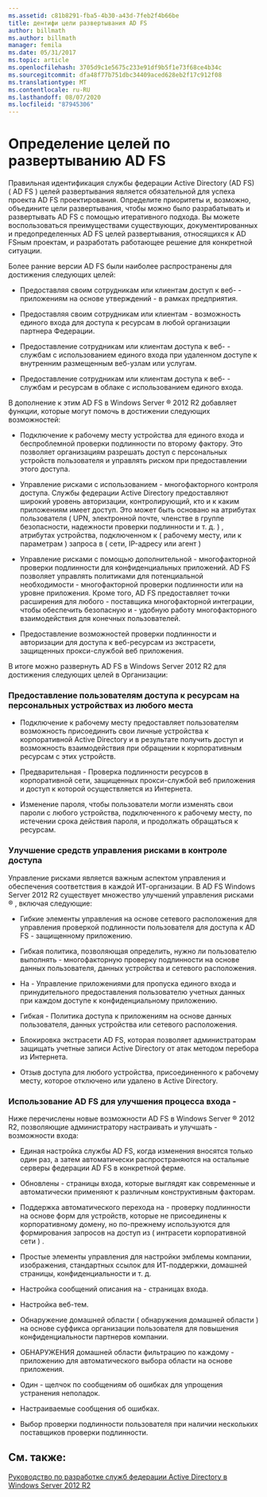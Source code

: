 ```yaml
---
ms.assetid: c81b8291-fba5-4b30-a43d-7feb2f4b66be
title: дентифи цели развертывания AD FS
author: billmath
ms.author: billmath
manager: femila
ms.date: 05/31/2017
ms.topic: article
ms.openlocfilehash: 3705d9c1e5675c233e91df9b5f1e73f68ce4b34c
ms.sourcegitcommit: dfa48f77b751dbc34409aced628eb2f17c912f08
ms.translationtype: MT
ms.contentlocale: ru-RU
ms.lasthandoff: 08/07/2020
ms.locfileid: "87945306"
---
```

# <a name="identify-your-ad-fs-deployment-goals"></a>Определение целей по развертыванию AD FS

Правильная идентификация службы федерации Active Directory (AD FS) \( AD FS \) целей развертывания является обязательной для успеха проекта AD FS проектирования. Определите приоритеты и, возможно, объедините цели развертывания, чтобы можно было разрабатывать и развертывать AD FS с помощью итеративного подхода. Вы можете воспользоваться преимуществами существующих, документированных и предопределенных AD FS целей развертывания, относящихся к AD FSным проектам, и разработать работающее решение для конкретной ситуации.

Более ранние версии AD FS были наиболее распространены для достижения следующих целей:

-   Предоставляя своим сотрудникам или клиентам доступ к веб- \- приложениям на основе утверждений \- в рамках предприятия.

-   Предоставляя своим сотрудникам или клиентам \- возможность единого входа для доступа к ресурсам в любой организации партнера Федерации.

-   Предоставление сотрудникам или клиентам доступа к веб- \- службам с использованием единого входа при удаленном доступе к внутренним размещенным веб-узлам или услугам.

-   Предоставление сотрудникам или клиентам доступа к веб- \- службам и ресурсам в облаке с использованием единого входа.

В дополнение к этим AD FS в Windows Server &reg; 2012 R2 добавляет функции, которые могут помочь в достижении следующих возможностей:

-   Подключение к рабочему месту устройства для единого входа и беспроблемной проверки подлинности по второму фактору. Это позволяет организациям разрешать доступ с персональных устройств пользователя и управлять риском при предоставлении этого доступа.

-   Управление рисками с использованием \- многофакторного контроля доступа. Службы федерации Active Directory предоставляют широкий уровень авторизации, контролирующий, кто и к каким приложениям имеет доступ. Это может быть основано на атрибутах пользователя \( UPN, электронной почте, членстве в группе безопасности, надежности проверки подлинности и т. д. \) , атрибутах устройства, подключенном к \( рабочему месту, или к параметрам \) запроса в \( сети, IP-адресу или агент \)

-   Управление рисками с помощью дополнительной \- многофакторной проверки подлинности для конфиденциальных приложений. AD FS позволяет управлять политиками для потенциальной необходимости \- многофакторной проверки подлинности или на уровне приложения. Кроме того, AD FS предоставляет точки расширения для любого \- поставщика многофакторной интеграции, чтобы обеспечить безопасную и \- удобную работу многофакторного взаимодействия для конечных пользователей.

-   Предоставление возможностей проверки подлинности и авторизации для доступа к веб-ресурсам из экстрасети, защищенных прокси-службой веб приложения.

В итоге можно развернуть AD FS в Windows Server 2012 R2 для достижения следующих целей в Организации:

### <a name="enable-your-users-to-access-resources-on-their-personal-devices-from-anywhere"></a>Предоставление пользователям доступа к ресурсам на персональных устройствах из любого места

-   Подключение к рабочему месту предоставляет пользователям возможность присоединить свои личные устройства к корпоративной Active Directory и в результате получить доступ и возможность взаимодействия при обращении к корпоративным ресурсам с этих устройств.

-   Предварительная \- Проверка подлинности ресурсов в корпоративной сети, защищенных прокси-службой веб приложения и доступ к которой осуществляется из Интернета.

-   Изменение пароля, чтобы пользователи могли изменять свои пароли с любого устройства, подключенного к рабочему месту, по истечении срока действия пароля, и продолжать обращаться к ресурсам.

### <a name="enhance-your-access-control-risk-management-tools"></a>Улучшение средств управления рисками в контроле доступа
Управление рисками является важным аспектом управления и обеспечения соответствия в каждой ИТ-организации. В AD FS Windows Server 2012 R2 существует множество улучшений управления рисками &reg; , включая следующие:

-   Гибкие элементы управления на основе сетевого расположения для управления проверкой подлинности пользователя для доступа к AD FS \- защищенному приложению.

-   Гибкая политика, позволяющая определить, нужно ли пользователю выполнять \- многофакторную проверку подлинности на основе данных пользователя, данных устройства и сетевого расположения.

-   На \- Управление приложениями для пропуска единого входа и принудительного предоставления пользователю учетных данных при каждом доступе к конфиденциальному приложению.

-   Гибкая \- Политика доступа к приложениям на основе данных пользователя, данных устройства или сетевого расположения.

-   Блокировка экстрасети AD FS, которая позволяет администраторам защищать учетные записи Active Directory от атак методом перебора из Интернета.

-   Отзыв доступа для любого устройства, присоединенного к рабочему месту, которое отключено или удалено в Active Directory.

### <a name="use-ad-fs-to-enhance-the-sign-in-experience"></a>Использование AD FS для улучшения процесса входа \-
Ниже перечислены новые возможности AD FS в Windows Server &reg; 2012 R2, позволяющие администратору настраивать и улучшать \- возможности входа:

-   Единая настройка службы AD FS, когда изменения вносятся только один раз, а затем автоматически распространяются на остальные серверы федерации AD FS в конкретной ферме.

-   Обновлены \- страницы входа, которые выглядят как современные и автоматически применяют к различным конструктивным факторам.

-   Поддержка автоматического перехода на \- проверку подлинности на основе форм для устройств, которые не присоединены к корпоративному домену, но по-прежнему используются для формирования запросов на доступ из \( интрасети корпоративной сети \) .

-   Простые элементы управления для настройки эмблемы компании, изображения, стандартных ссылок для ИТ-поддержки, домашней страницы, конфиденциальности и т. д.

-   Настройка сообщений описания на \- страницах входа.

-   Настройка веб-тем.

-   Обнаружение домашней области \( обнаружения домашней области \) на основе суффикса организации пользователя для повышения конфиденциальности партнеров компании.

-   ОБНАРУЖЕНИЯ домашней области фильтрацию по каждому \- приложению для автоматического выбора области на основе приложения.

-   Один \- щелчок по сообщениям об ошибках для упрощения устранения неполадок.

-   Настраиваемые сообщения об ошибках.

-   Выбор проверки подлинности пользователя при наличии нескольких поставщиков проверки подлинности.

## <a name="see-also"></a>См. также:
[Руководство по разработке служб федерации Active Directory в Windows Server 2012 R2](../../ad-fs/design/AD-FS-Design-Guide-in-Windows-Server-2012-R2.md)


